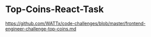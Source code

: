 # Top-Coins-React-Task
https://github.com/WATTx/code-challenges/blob/master/frontend-engineer-challenge-top-coins.md
